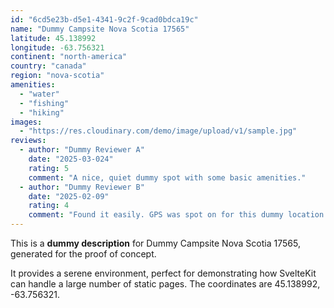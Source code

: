 ```yaml
---
id: "6cd5e23b-d5e1-4341-9c2f-9cad0bdca19c"
name: "Dummy Campsite Nova Scotia 17565"
latitude: 45.138992
longitude: -63.756321
continent: "north-america"
country: "canada"
region: "nova-scotia"
amenities:
  - "water"
  - "fishing"
  - "hiking"
images:
  - "https://res.cloudinary.com/demo/image/upload/v1/sample.jpg"
reviews:
  - author: "Dummy Reviewer A"
    date: "2025-03-024"
    rating: 5
    comment: "A nice, quiet dummy spot with some basic amenities."
  - author: "Dummy Reviewer B"
    date: "2025-02-09"
    rating: 4
    comment: "Found it easily. GPS was spot on for this dummy location."
---
```


This is a **dummy description** for Dummy Campsite Nova Scotia 17565, generated for the proof of concept.

It provides a serene environment, perfect for demonstrating how SvelteKit can handle a large number of static pages. The coordinates are 45.138992, -63.756321.
